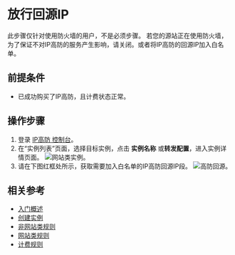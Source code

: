 # 放行回源IP

此步骤仅针对使用防火墙的用户，不是必须步骤。
若您的源站正在使用防火墙，为了保证不对IP高防的服务产生影响，请关闭。或者将IP高防的回源IP加入白名单。

## 前提条件
- 已成功购买了IP高防，且计费状态正常。

## 操作步骤
1. 登录 [IP高防 控制台](https://ip-anti-console.jdcloud.com/instancelist)。
2. 在“实例列表”页面，选择目标实例，点击 **实例名称** 或**转发配置**，进入实例详情页面。
![网站类实例](https://github.com/jdcloudcom/cn/blob/edit/image/Advanced%20Anti-DDoS/web-rule%2001.png)。
3. 请在下图红框处所示，获取需要加入白名单的IP高防回源IP段。
![高防回源](https://github.com/jdcloudcom/cn/blob/edit/image/Advanced%20Anti-DDoS/instance03.png)。
## 相关参考

- [入门概述](Overview.md)
- [创建实例](Create-Instance.md)
- [非网站类规则](Non-Web-Service-Forwarding-Rule.md)
- [网站类规则](Web-Service-Forwarding-Rule.md)
- [计费规则](../../Pricing/Billing-Rules.md)

